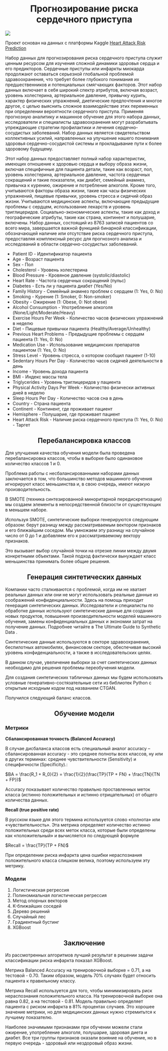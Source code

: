 # <center> **Прогнозирование риска сердечного приступа**

![](https://image.shutterstock.com/image-vector/heart-attack-risk-factors-vector-260nw-550350928.jpg)

Проект основан на данных с платформы Kaggle [Heart Attack Risk Prediction](https://www.kaggle.com/datasets/iamsouravbanerjee/heart-attack-prediction-dataset/data)

Набор данных для прогнозирования риска сердечного приступа служит ценным ресурсом для изучения сложной динамики здоровья сердца и его предикторов. Сердечные приступы или инфаркты миокарда продолжают оставаться серьезной глобальной проблемой здравоохранения, что требует более глубокого понимания их предшественников и потенциальных смягчающих факторов. Этот набор данных включает в себя широкий спектр атрибутов, включая возраст, уровень холестерина, артериальное давление, привычку курить, характер физических упражнений, диетические предпочтения и многое другое, с целью выяснить сложное взаимодействие этих переменных при определении вероятности сердечного приступа. Применяя прогнозную аналитику и машинное обучение для этого набора данных, исследователи и специалисты здравоохранения могут разрабатывать упреждающие стратегии профилактики и лечения сердечно-сосудистых заболеваний. Набор данных является свидетельством коллективных усилий, направленных на улучшение нашего понимания здоровья сердечно-сосудистой системы и прокладывание пути к более здоровому будущему.

Этот набор данных предоставляет полный набор характеристик, имеющих отношение к здоровью сердца и выбору образа жизни, включая специфичные для пациента детали, такие как возраст, пол, уровень холестерина, артериальное давление, частота сердечных сокращений и такие показатели, как диабет, семейный анамнез, привычка к курению, ожирение и потребление алкоголя. Кроме того, учитываются факторы образа жизни, такие как часы физических упражнений, пищевые привычки, уровень стресса и сидячий образ жизни. Учитываются медицинские аспекты, включающие предыдущие проблемы с сердцем, использование лекарств и уровень триглицеридов. Социально-экономические аспекты, такие как доход и географические атрибуты, такие как страна, континент и полушарие, включены. Набор данных, состоящий из 8763 записей пациентов со всего мира, завершается важной функцией бинарной классификации, обозначающей наличие или отсутствие риска сердечного приступа, предоставляя комплексный ресурс для прогнозного анализа и исследований в области сердечно-сосудистых заболеваний.

+ Patient ID - Идентификатор пациента
+ Age - Возраст пациента
+ Sex - Пол
+ Cholesterol - Уровень холестерина
+ Blood Pressure - Кровяное давление (systolic/diastolic)
+ Heart Rate - Частота сердечных сокращений (пульс)
+ Diabetes - Есть ли у пациента диабет (Yes/No)
+ Family History - Семейный анамнез проблем с сердцем (1: Yes, 0: No)
+ Smoking - Курение (1: Smoker, 0: Non-smoker)
+ Obesity - Ожирение (1: Obese, 0: Not obese)
+ Alcohol Consumption - Употребление алкоголя (None/Light/Moderate/Heavy)
+ Exercise Hours Per Week - Количество часов физических упражнений в неделю
+ Diet - Пищевые привычки пациента (Healthy/Average/Unhealthy)
+ Previous Heart Problems - Предыдущие проблемы с сердцем пациента (1: Yes, 0: No)
+ Medication Use - Использование медицинских препаратов пациентом (1: Yes, 0: No)
+ Stress Level - Уровень стресса, о котором сообщил пациент (1-10)
+ Sedentary Hours Per Day - Количество часов сидячей деятельности в день
+ Income - Уровень дохода пациента
+ BMI - Индекс массы тела
+ Triglycerides - Уровень триглицеридов у пациента
+ Physical Activity Days Per Week - Количество физически активных дней в неделю
+ Sleep Hours Per Day - Количество часов сна в день
+ Country - Страна пациента
+ Continent - Континент, где проживает пациент
+ Hemisphere - Полушарие, где проживает пациент
+ Heart Attack Risk - Наличие риска сердечного приступа (1: Yes, 0: No) - Таргет

## <center> **Перебалансировка классов**

Для улучшения качества обучения модели была проведена перебалансировка классов, чтобы в выборке было одинаковое количество классов 1 и 0.

Проблема работы с несбалансированными наборами данных заключается в том, что большинство методов машинного обучения игнорируют класс меньшинства и, в свою очередь, имеют низкую производительность.

В SMOTE (техника синтезированной миноритарной передискретизации) мы создаем элементы в непосредственной близости от существующих в меньшем наборе.

Используя SMOTE, синтетические выборки генерируются следующим образом: берут разницу между рассматриваемым вектором признаков и его ближайшим соседом. Мы умножаем эту разницу на случайное число от 0 до 1 и добавляем его к рассматриваемому вектору признаков.

Это вызывает выбор случайной точки на отрезке линии между двумя конкретными объектами. Такой подход фактически вынуждает класс меньшинства принимать более общие решения.


## <center> **Генерация синтетических данных**

Компании часто сталкиваются с проблемой, когда им не хватает реальных данных или они не могут использовать реальные данные из соображений конфиденциальности. Здесь на помощь приходит генерация синтетических данных. Исследователи и специалисты по обработке данных используют синтетические данные для создания новых продуктов, повышения производительности моделей машинного обучения, замены конфиденциальных данных и экономии затрат на получение данных. Подробнее читайте в The Ultimate Guide to Synthetic Data .

Синтетические данные используются в секторе здравоохранения, беспилотных автомобилях, финансовом секторе, обеспечивая высокий уровень конфиденциальности, а также в исследовательских целях.

В данном случае, увеличение выборки за счет синтетических данных необходимо для решения проблемы переобучения модели.

Для создания синтетических табличных данных мы будем использовать условные генеративно-состязательные сети из библиотек Python с открытым исходным кодом под названием CTGAN.

Получился следующий баланс классов.

## <center> **Обучение модели**

### Метрики

**Сбалансированная точность (Balanced Accuracy)**

В случае дисбаланса классов есть специальный аналог accuracy – сбалансированная accuracy - это среднее полноты всех классов, ну или в других терминах: среднее чувствительности (Sensitivity) и специфичности (Specificity).:

$BA = \frac{R_1 + R_0}{2} = \frac{1}{2}(\frac{TP}{TP + FN} + \frac{TN}{TN + FP})$

Accuracy показывает количество правильно проставленных меток класса (истинно положительных и истинно отрицательных) от общего количества данных.

**Recall (true positive rate)**

В русском языке для этого термина используется слово «полнота» или «чувствительность». Эта метрика определяет количество истинно положительных среди всех меток класса, которые были определены как «положительный» и вычисляется по следующей формуле

$Recall = \frac{TP}{TP + FN}$

При определении риска инфаркта цена ошибки нераспознания положительного класса слишком велика, поэтому используем эту метрику.

### Модели

1. Логистическая регрессия
2. Полиномиальная логистическая регрессия
3. Метод опорных векторов
4. K-ближайших соседей
5. Дерево решений
6. Случайный лес
7. Градиентный бустинг
8. XGBoost

## <center> **Заключение**

Из рассмотренных алгоритмов лучший результат в решении задачи классификации риска инфаркта показал XGBoost. 

Метрика Balanced Accuracy на тренировочной выборке = 0.71, а на тестовой - 0.70. Таким образом, модель 70% случаях будет относить пациента к правильному классу.

Метрика Recall используется для того, чтобы минимизировать риск нераспознания положительного класса. На тренировочной выборке она равна 0.82, а на тестовой - 0.81. Модель правильно определяет пациента с риском инфаркта в 81% процентах случаев. Это хорошее значение метрики, но для медицинских данных нужно стремитьтся к лучшему показателю.

Наиболее значимыми признаками при обучении можели стали ожирение, употребление алкоголя, полушарие, здоровая диета и диабет. Все три группы признаков оказали воияние на обучение, но в первую очередь - здоровый или нездоровый образ жизни.